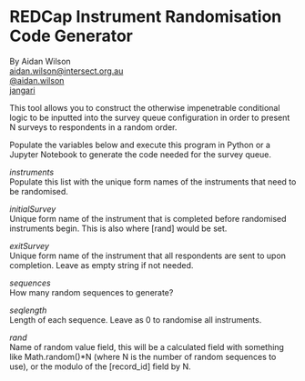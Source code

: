 # REDCap Instrument Randomisation Code Generator

By Aidan Wilson\
aidan.wilson@intersect.org.au\
[@aidan.wilson](https://community.projectredcap.org/users/3510/aidanwilson.html)\
[jangari](https://github.com/jangari)


This tool allows you to construct the otherwise impenetrable conditional logic to be inputted into the survey queue configuration in order to present N surveys to respondents in a random order.

Populate the variables below and execute this program in Python or a Jupyter Notebook to generate the code needed for the survey queue.

*instruments*\
Populate this list with the unique form names of the instruments that need to be randomised.

*initialSurvey*\
Unique form name of the instrument that is completed before randomised instruments begin. This is also where [rand] would be set.

*exitSurvey*\
Unique form name of the instrument that all respondents are sent to upon completion. Leave as empty string if not needed.

*sequences*\
How many random sequences to generate?

*seqlength*\
Length of each sequence. Leave as 0 to randomise all instruments.

*rand*\
Name of random value field, this will be a calculated field with something like Math.random()*N (where N is the number of random sequences to use), or the modulo of the [record_id] field by N.
